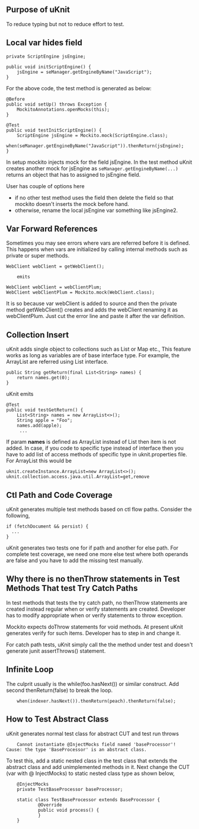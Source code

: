 
## Purpose of uKnit

To reduce typing but not to reduce effort to test.

## Local var hides field

	private ScriptEngine jsEngine;
	
	public void initScriptEngine() {
		jsEngine = seManager.getEngineByName("JavaScript");
	}

For the above code, the test method is generated as below:

	@Before
    public void setUp() throws Exception {
        MockitoAnnotations.openMocks(this);
    }

    @Test
    public void testInitScriptEngine() {    
		ScriptEngine jsEngine = Mockito.mock(ScriptEngine.class);
		when(seManager.getEngineByName("JavaScript")).thenReturn(jsEngine);
	}	

In setup mockito injects mock for the field jsEngine. In the test method uKnit creates another mock for jsEngine as `seManager.getEngineByName(...)` returns an object that has to assigned to jsEngine field. 

User has couple of options here

 - if no other test method uses the field then delete the field so that mockito doesn't inserts the mock before hand. 
 - otherwise, rename the local jsEngine var something like jsEngine2.


## Var Forward References 

Sometimes you may see errors where vars are referred before it is defined. This happens when vars are initialized by calling internal methods such as private or super methods. 

    WebClient webClient = getWebClient();

    	emits

    WebClient webClient = webClientPlum;
    WebClient webClientPlum = Mockito.mock(WebClient.class);

It is so because var webClient is added to source and then the private method getWebClient() creates and adds the webClient renaming it as webClientPlum. Just cut the error line and paste it after the var definition.

## Collection Insert

uKnit adds single object to collections such as List or Map etc., This feature works as long as variables are of base interface type. For example, the ArrayList are referred using List interface.

    public String getReturn(final List<String> names) {
        return names.get(0);
    }

uKnit emits

    @Test
    public void testGetReturn() {
        List<String> names = new ArrayList<>();
        String apple = "Foo";
        names.add(apple);
		 ...

If param **names** is defined as ArrayList<String> instead of List<String> then item is not added. In case, if you code to specific type instead of interface then you have to add list of access methods of specific type in uknit.properties file. For ArrayList this would be

	uknit.createInstance.ArrayList=new ArrayList<>();
	uknit.collection.access.java.util.ArrayList=get,remove
	
## Ctl Path and Code Coverage

uKnit generates multiple test methods based on ctl flow paths. Consider the following,

	if (fetchDocument && persist) {
	  ...
	}
	
uKnit generates two tests one for if path and another for else path. For complete test coverage, we need one more else test where both operands are false and you have to add the missing test manually.

## Why there is no thenThrow statements in Test Methods That test Try Catch Paths

In test methods that tests the try catch path, no thenThrow statements are created instead regular when or verify statements are created. Developer has to modify appropriate when or verify statements to throw exception.

Mockito expects doThrow statements for void methods. At present uKnit generates verify for such items. Developer has to step in and change it.

For catch path tests, uKnit simply call the the method under test and doesn't generate junit assertThrows() statement.

## Infinite Loop

The culprit usually is the while(foo.hasNext()) or similar construct. Add second thenReturn(false) to break the loop.

        when(indexer.hasNext()).thenReturn(peach).thenReturn(false);
        
## How to Test Abstract Class

uKnit generates normal test class for abstract CUT and test run throws 

        Cannot instantiate @InjectMocks field named 'baseProcessor'! Cause: the type 'BaseProcessor' is an abstract class.

To test this, add a static nested class in the test class that extends the abstract class and add unimplemented methods in it. Next change the CUT (var with @ InjectMocks) to static nested class type as shown below,

        @InjectMocks
        private TestBaseProcessor baseProcessor;
    
        static class TestBaseProcessor extends BaseProcessor {
                @Override
                public void process() {            
                }
        }
    




 
		 
	
 
